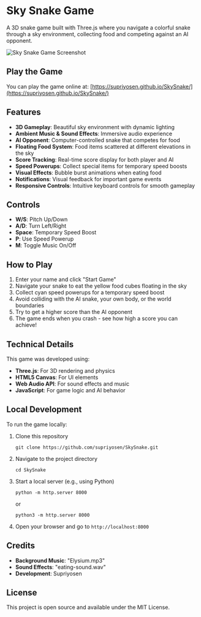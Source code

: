 # Sky Snake Game

A 3D snake game built with Three.js where you navigate a colorful snake through a sky environment, collecting food and competing against an AI opponent.

![Sky Snake Game Screenshot](https://i.imgur.com/placeholder.jpg)

## Play the Game

You can play the game online at: [https://supriyosen.github.io/SkySnake/](https://supriyosen.github.io/SkySnake/)

## Features

- **3D Gameplay**: Beautiful sky environment with dynamic lighting
- **Ambient Music & Sound Effects**: Immersive audio experience
- **AI Opponent**: Computer-controlled snake that competes for food
- **Floating Food System**: Food items scattered at different elevations in the sky
- **Score Tracking**: Real-time score display for both player and AI
- **Speed Powerups**: Collect special items for temporary speed boosts
- **Visual Effects**: Bubble burst animations when eating food
- **Notifications**: Visual feedback for important game events
- **Responsive Controls**: Intuitive keyboard controls for smooth gameplay

## Controls

- **W/S**: Pitch Up/Down
- **A/D**: Turn Left/Right
- **Space**: Temporary Speed Boost
- **P**: Use Speed Powerup
- **M**: Toggle Music On/Off

## How to Play

1. Enter your name and click "Start Game"
2. Navigate your snake to eat the yellow food cubes floating in the sky
3. Collect cyan speed powerups for a temporary speed boost
4. Avoid colliding with the AI snake, your own body, or the world boundaries
5. Try to get a higher score than the AI opponent
6. The game ends when you crash - see how high a score you can achieve!

## Technical Details

This game was developed using:
- **Three.js**: For 3D rendering and physics
- **HTML5 Canvas**: For UI elements
- **Web Audio API**: For sound effects and music
- **JavaScript**: For game logic and AI behavior

## Local Development

To run the game locally:

1. Clone this repository
   ```
   git clone https://github.com/supriyosen/SkySnake.git
   ```
2. Navigate to the project directory
   ```
   cd SkySnake
   ```
3. Start a local server (e.g., using Python)
   ```
   python -m http.server 8000
   ```
   or
   ```
   python3 -m http.server 8000
   ```
4. Open your browser and go to `http://localhost:8000`

## Credits

- **Background Music**: "Elysium.mp3"
- **Sound Effects**: "eating-sound.wav"
- **Development**: Supriyosen

## License

This project is open source and available under the MIT License. 